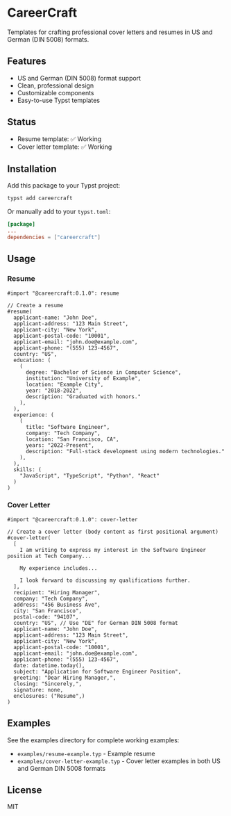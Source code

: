 # CareerCraft

Templates for crafting professional cover letters and resumes in US and German (DIN 5008) formats.

## Features

- US and German (DIN 5008) format support
- Clean, professional design
- Customizable components
- Easy-to-use Typst templates

## Status

- Resume template: ✅ Working
- Cover letter template: ✅ Working

## Installation

Add this package to your Typst project:

```bash
typst add careercraft
```

Or manually add to your `typst.toml`:

```toml
[package]
...
dependencies = ["careercraft"]
```

## Usage

### Resume

```typst
#import "@careercraft:0.1.0": resume

// Create a resume
#resume(
  applicant-name: "John Doe",
  applicant-address: "123 Main Street",
  applicant-city: "New York",
  applicant-postal-code: "10001",
  applicant-email: "john.doe@example.com",
  applicant-phone: "(555) 123-4567",
  country: "US",
  education: (
    (
      degree: "Bachelor of Science in Computer Science",
      institution: "University of Example",
      location: "Example City",
      year: "2018-2022",
      description: "Graduated with honors."
    ),
  ),
  experience: (
    (
      title: "Software Engineer",
      company: "Tech Company",
      location: "San Francisco, CA",
      years: "2022-Present",
      description: "Full-stack development using modern technologies."
    ),
  ),
  skills: (
    "JavaScript", "TypeScript", "Python", "React"
  )
)
```

### Cover Letter

```typst
#import "@careercraft:0.1.0": cover-letter

// Create a cover letter (body content as first positional argument)
#cover-letter(
  [
    I am writing to express my interest in the Software Engineer position at Tech Company...
    
    My experience includes...
    
    I look forward to discussing my qualifications further.
  ],
  recipient: "Hiring Manager",
  company: "Tech Company",
  address: "456 Business Ave",
  city: "San Francisco",
  postal-code: "94107",
  country: "US", // Use "DE" for German DIN 5008 format
  applicant-name: "John Doe",
  applicant-address: "123 Main Street",
  applicant-city: "New York",
  applicant-postal-code: "10001",
  applicant-email: "john.doe@example.com",
  applicant-phone: "(555) 123-4567",
  date: datetime.today(),
  subject: "Application for Software Engineer Position",
  greeting: "Dear Hiring Manager,",
  closing: "Sincerely,",
  signature: none,
  enclosures: ("Resume",)
)
```

## Examples

See the examples directory for complete working examples:
- `examples/resume-example.typ` - Example resume
- `examples/cover-letter-example.typ` - Cover letter examples in both US and German DIN 5008 formats

## License

MIT
